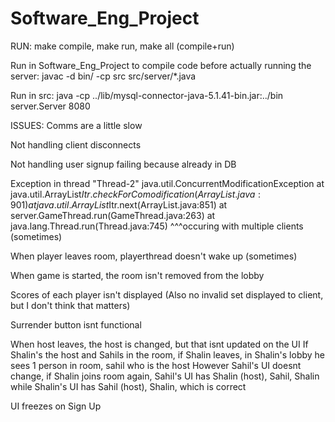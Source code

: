# Software_Eng_Project

RUN: 
make compile, make run, make all (compile+run)

Run in Software_Eng_Project to compile code before actually running the server:
javac -d bin/ -cp src src/server/*.java

Run in src:
java -cp ../lib/mysql-connector-java-5.1.41-bin.jar:../bin server.Server 8080


ISSUES:
Comms are a little slow

Not handling client disconnects

Not handling user signup failing because already in DB

Exception in thread "Thread-2" java.util.ConcurrentModificationException
	at java.util.ArrayList$Itr.checkForComodification(ArrayList.java:901)
	at java.util.ArrayList$Itr.next(ArrayList.java:851)
	at server.GameThread.run(GameThread.java:263)
	at java.lang.Thread.run(Thread.java:745)
^^^occuring with multiple clients (sometimes)

When player leaves room, playerthread doesn't wake up (sometimes)

When game is started, the room isn't removed from the lobby

Scores of each player isn't displayed (Also no invalid set displayed to client, but I don't think that matters)

Surrender button isnt functional

When host leaves, the host is changed, but that isnt updated on the UI
If Shalin's the host and Sahils in the room, if Shalin leaves, in Shalin's lobby he sees 1 person in room, sahil who is the host
However Sahil's UI doesnt change, if Shalin joins room again, Sahil's UI has Shalin (host), Sahil, Shalin while Shalin's UI has Sahil (host), Shalin, which is correct

UI freezes on Sign Up

